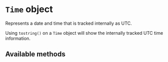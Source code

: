 # `Time` object

Represents a date and time that is tracked internally as UTC.

Using `tostring()` on a `Time` object will show the internally tracked UTC time
information.

## Available methods

